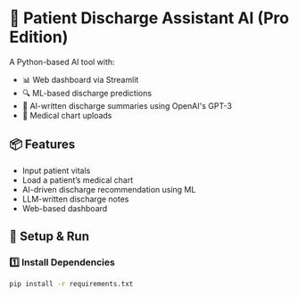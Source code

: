 # 🏥 Patient Discharge Assistant AI (Pro Edition)

A Python-based AI tool with:
- 📊 Web dashboard via Streamlit
- 🔍 ML-based discharge predictions
- 🤖 AI-written discharge summaries using OpenAI's GPT-3
- 📄 Medical chart uploads

## 📦 Features
- Input patient vitals
- Load a patient’s medical chart
- AI-driven discharge recommendation using ML
- LLM-written discharge notes
- Web-based dashboard

## 🚀 Setup & Run

### 1️⃣ Install Dependencies
```bash
pip install -r requirements.txt
